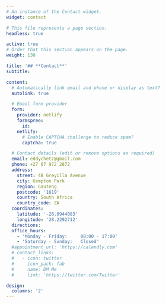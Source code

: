 ```yaml
---
# An instance of the Contact widget.
widget: contact

# This file represents a page section.
headless: true

active: true
# Order that this section appears on the page.
weight: 130

title: '## **Contact**'
subtitle:

content:
  # Automatically link email and phone or display as text?
  autolink: true

  # Email form provider
  form:
    provider: netlify
    formspree:
      id:
    netlify:
      # Enable CAPTCHA challenge to reduce spam?
      captcha: true

  # Contact details (edit or remove options as required)
  email: eddychetz@gmail.com
  phone: +27 67 972 2872
  address:
    street: 4B Greyilla Avenue
    city: Kempton Park
    region: Gauteng
    postcode: '1619'
    country: South Africa
    country_code: ZA
  coordinates:
    latitude: '-26.0944083'
    longitude: '28.2292712'
  directions: 
  office_hours:
    - 'Monday - Friday:     08:00 - 17:00'
    - 'Saturday - Sunday:   Closed'
  #appointment_url: 'https://calendly.com'
  # contact_links:
  #   - icon: twitter
  #     icon_pack: fab
  #     name: DM Me
  #     link: 'https://twitter.com/Twitter'

design:
  columns: '2'
---
```

